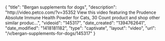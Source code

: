 {
    "title": "Bergan supplements for dogs",
    "description": "http:\/\/video.petco.com\/?v=35352 View this video featuring the Prudence Absolute Immune Health Powder for Cats, 30 Count product and shop other similar produc...",
    "videoid": "145317",
    "date_created": "1394762641",
    "date_modified": "1418181182",
    "type": "captivate",
    "layout": "video",
    "url": "\/v\/bergan-supplements-for-dogs\/145317"
}